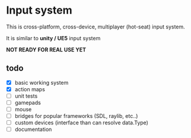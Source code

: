 # Input system

This is cross-platform, cross-device, multiplayer (hot-seat) input system.

It is similar to __unity / UE5__ input system

__NOT READY FOR REAL USE YET__

## todo

- [x] basic working system
- [x] action maps
- [ ] unit tests
- [ ] gamepads
- [ ] mouse
- [ ] bridges for popular frameworks (SDL, raylib, etc..)
- [ ] custom devices (interface than can resolve data.Type)
- [ ] documentation

